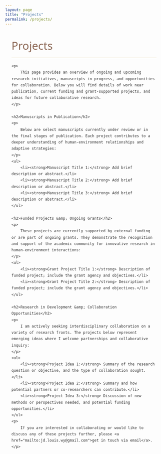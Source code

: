 ```yaml
---
layout: page
title: "Projects"
permalink: /projects/
---
```


<style>
    /* Hide the auto-generated page heading (like "Projects") */
    h1.post-title, h1.page-title, header.post-header h1 {
        display: none !important;
    }

    /* Color Palette & Typography */
    :root {
        --primary-color: #5b7e5f;
        --secondary-color: #8a6552;
        --accent-color: #d8b976;
        --light-bg: #f8f8f5;
        --dark-text: #333333;
    }
    
    .content-wrapper {
        font-family: 'Segoe UI', Tahoma, Geneva, Verdana, sans-serif;
        line-height: 1.7;
        color: var(--dark-text);
        max-width: 900px;
        margin: 0 auto;
        padding: 0 20px;
    }
    
    .content-wrapper h1 {
        font-size: 2.2rem;
        color: var(--secondary-color);
        margin: 2rem 0 1rem;
        font-weight: 500;
        border-bottom: 1px solid rgba(216,185,118,0.3);
        padding-bottom: 0.5rem;
    }
    
    .content-wrapper h2 {
        font-size: 1.7rem;
        color: var(--secondary-color);
        margin: 2rem 0 1rem;
        font-weight: 500;
        border-bottom: 1px solid rgba(216,185,118,0.3);
        padding-bottom: 0.5rem;
    }
    
    .content-wrapper p {
        font-size: 1.1rem;
        margin-bottom: 1.5rem;
        text-align: justify;
    }
    
    .content-wrapper ul {
        margin-bottom: 1.5rem;
        padding-left: 1.2rem;
    }
    
    .content-wrapper li {
        margin-bottom: 0.5rem;
    }
    
    .content-wrapper a {
        color: var(--primary-color);
        text-decoration: none;
        border-bottom: 1px solid var(--accent-color);
        transition: color 0.2s, border-color 0.2s;
        font-weight: 500;
    }
    
    .content-wrapper a:hover {
        color: var(--secondary-color);
        border-color: var(--secondary-color);
    }
</style>

<div class="content-wrapper">
    <h1>Projects</h1>
    
    <p>
        This page provides an overview of ongoing and upcoming research initiatives, manuscripts in progress, and opportunities for collaboration. Below you will find details of work near publication, current funding and grant-supported projects, and ideas for future collaborative research.
    </p>
    
    <h2>Manuscripts in Publication</h2>
    <p>
        Below are select manuscripts currently under review or in the final stages of publication. Each project contributes to a deeper understanding of human-environment relationships and adaptive strategies:
    </p>
    <ul>
        <li><strong>Manuscript Title 1:</strong> Add brief description or abstract.</li>
        <li><strong>Manuscript Title 2:</strong> Add brief description or abstract.</li>
        <li><strong>Manuscript Title 3:</strong> Add brief description or abstract.</li>
    </ul>
    
    <h2>Funded Projects &amp; Ongoing Grants</h2>
    <p>
        These projects are currently supported by external funding or are part of ongoing grants. They demonstrate the recognition and support of the academic community for innovative research in human-environment interactions:
    </p>
    <ul>
        <li><strong>Grant Project Title 1:</strong> Description of funded project; include the grant agency and objectives.</li>
        <li><strong>Grant Project Title 2:</strong> Description of funded project; include the grant agency and objectives.</li>
    </ul>
    
    <h2>Research in Development &amp; Collaboration Opportunities</h2>
    <p>
        I am actively seeking interdisciplinary collaboration on a variety of research fronts. The projects below represent emerging ideas where I welcome partnerships and collaborative inquiry:
    </p>
    <ul>
        <li><strong>Project Idea 1:</strong> Summary of the research question or objective, and the type of collaboration sought.</li>
        <li><strong>Project Idea 2:</strong> Summary and how potential partners or co-researchers can contribute.</li>
        <li><strong>Project Idea 3:</strong> Discussion of new methods or perspectives needed, and potential funding opportunities.</li>
    </ul>
    <p>
        If you are interested in collaborating or would like to discuss any of these projects further, please <a href="mailto:jd.louis.wy@gmail.com">get in touch via email</a>.
    </p>
</div>
